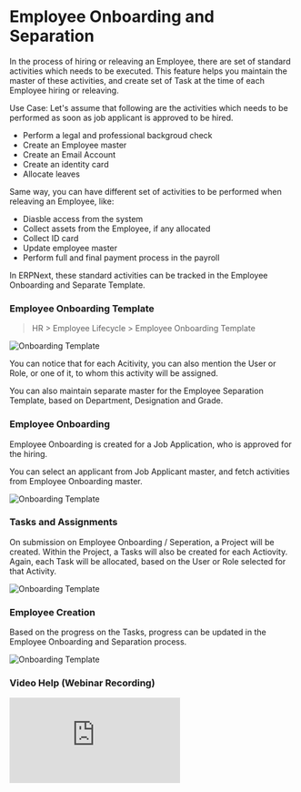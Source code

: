 # Employee Onboarding and Separation

In the process of hiring or releaving an Employee, there are set of standard activities which needs to be executed. This feature helps you maintain the master of these activities, and create set of Task at the time of each Employee hiring or releaving.

Use Case: Let's assume that following are the activities which needs to be performed as soon as job applicant is approved to be hired.

- Perform a legal and professional backgroud check
- Create an Employee master
- Create an Email Account
- Create an identity card
- Allocate leaves

Same way, you can have different set of activities to be performed when releaving an Employee, like:

- Diasble access from the system
- Collect assets from the Employee, if any allocated
- Collect ID card
- Update employee master 
- Perform full and final payment process in the payroll

In ERPNext, these standard activities can be tracked in the Employee Onboarding and Separate Template.

### Employee Onboarding Template

> HR > Employee Lifecycle > Employee Onboarding Template

<img class="screenshot" alt="Onboarding Template" src="{{docs_base_url}}/assets/img/human-resources/onboarding-template.png">

You can notice that for each Acitivity, you can also mention the User or Role, or one of it, to whom this activity will be assigned.

You can also maintain separate master for the Employee Separation Template, based on Department, Designation and Grade.

### Employee Onboarding

Employee Onboarding is created for a Job Application, who is approved for the hiring.

You can select an applicant from Job Applicant master, and fetch activities from Employee Onboarding master.

<img class="screenshot" alt="Onboarding Template" src="{{docs_base_url}}/assets/img/human-resources/onboarding.png">

### Tasks and Assignments

On submission on Employee Onboarding / Seperation, a Project will be created. Within the Project, a Tasks will also be created for each Actiovity. Again, each Task will be allocated, based on the User or Role selected for that Activity.

<img class="screenshot" alt="Onboarding Template" src="{{docs_base_url}}/assets/img/human-resources/onboarding-tasks.gif">

### Employee Creation

Based on the progress on the Tasks, progress can be updated in the Employee Onboarding and Separation process.

<img class="screenshot" alt="Onboarding Template" src="{{docs_base_url}}/assets/img/human-resources/onboarding-employee.png">

### Video Help (Webinar Recording)

<div class="embed-container">
  <iframe src="https://www.youtube.com/embed/2zbMW1YKtWo" frameborder="0" allow="autoplay; encrypted-media" allowfullscreen>
  </iframe>
</div>